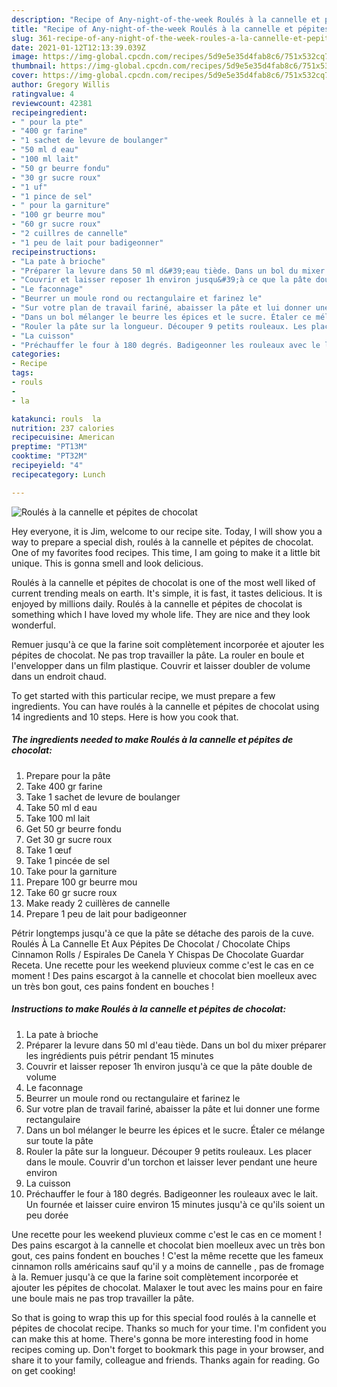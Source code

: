 ```yaml
---
description: "Recipe of Any-night-of-the-week Roulés à la cannelle et pépites de chocolat"
title: "Recipe of Any-night-of-the-week Roulés à la cannelle et pépites de chocolat"
slug: 361-recipe-of-any-night-of-the-week-roules-a-la-cannelle-et-pepites-de-chocolat
date: 2021-01-12T12:13:39.039Z
image: https://img-global.cpcdn.com/recipes/5d9e5e35d4fab8c6/751x532cq70/roules-a-la-cannelle-et-pepites-de-chocolat-photo-principale-de-la-recette.jpg
thumbnail: https://img-global.cpcdn.com/recipes/5d9e5e35d4fab8c6/751x532cq70/roules-a-la-cannelle-et-pepites-de-chocolat-photo-principale-de-la-recette.jpg
cover: https://img-global.cpcdn.com/recipes/5d9e5e35d4fab8c6/751x532cq70/roules-a-la-cannelle-et-pepites-de-chocolat-photo-principale-de-la-recette.jpg
author: Gregory Willis
ratingvalue: 4
reviewcount: 42381
recipeingredient:
- " pour la pte"
- "400 gr farine"
- "1 sachet de levure de boulanger"
- "50 ml d eau"
- "100 ml lait"
- "50 gr beurre fondu"
- "30 gr sucre roux"
- "1 uf"
- "1 pince de sel"
- " pour la garniture"
- "100 gr beurre mou"
- "60 gr sucre roux"
- "2 cuillres de cannelle"
- "1 peu de lait pour badigeonner"
recipeinstructions:
- "La pate à brioche"
- "Préparer la levure dans 50 ml d&#39;eau tiède. Dans un bol du mixer préparer les ingrédients puis pétrir pendant 15 minutes"
- "Couvrir et laisser reposer 1h environ jusqu&#39;à ce que la pâte double de volume"
- "Le faconnage"
- "Beurrer un moule rond ou rectangulaire et farinez le"
- "Sur votre plan de travail fariné, abaisser la pâte et lui donner une forme rectangulaire"
- "Dans un bol mélanger le beurre les épices et le sucre. Étaler ce mélange sur toute la pâte"
- "Rouler la pâte sur la longueur. Découper 9 petits rouleaux. Les placer dans le moule. Couvrir d&#39;un torchon et laisser lever pendant une heure environ"
- "La cuisson"
- "Préchauffer le four à 180 degrés. Badigeonner les rouleaux avec le lait. Un fournée et laisser cuire environ 15 minutes jusqu&#39;à ce qu&#39;ils soient un peu dorée"
categories:
- Recipe
tags:
- rouls
- 
- la

katakunci: rouls  la 
nutrition: 237 calories
recipecuisine: American
preptime: "PT13M"
cooktime: "PT32M"
recipeyield: "4"
recipecategory: Lunch

---
```



![Roulés à la cannelle et pépites de chocolat](https://img-global.cpcdn.com/recipes/5d9e5e35d4fab8c6/751x532cq70/roules-a-la-cannelle-et-pepites-de-chocolat-photo-principale-de-la-recette.jpg)

Hey everyone, it is Jim, welcome to our recipe site. Today, I will show you a way to prepare a special dish, roulés à la cannelle et pépites de chocolat. One of my favorites food recipes. This time, I am going to make it a little bit unique. This is gonna smell and look delicious.

Roulés à la cannelle et pépites de chocolat is one of the most well liked of current trending meals on earth. It's simple, it is fast, it tastes delicious. It is enjoyed by millions daily. Roulés à la cannelle et pépites de chocolat is something which I have loved my whole life. They are nice and they look wonderful.

Remuer jusqu&#39;à ce que la farine soit complètement incorporée et ajouter les pépites de chocolat. Ne pas trop travailler la pâte. La rouler en boule et l&#39;envelopper dans un film plastique. Couvrir et laisser doubler de volume dans un endroit chaud.


To get started with this particular recipe, we must prepare a few ingredients. You can have roulés à la cannelle et pépites de chocolat using 14 ingredients and 10 steps. Here is how you cook that.

<!--inarticleads1-->

##### The ingredients needed to make Roulés à la cannelle et pépites de chocolat:

1. Prepare  pour la pâte
1. Take 400 gr farine
1. Take 1 sachet de levure de boulanger
1. Take 50 ml d eau
1. Take 100 ml lait
1. Get 50 gr beurre fondu
1. Get 30 gr sucre roux
1. Take 1 œuf
1. Take 1 pincée de sel
1. Take  pour la garniture
1. Prepare 100 gr beurre mou
1. Take 60 gr sucre roux
1. Make ready 2 cuillères de cannelle
1. Prepare 1 peu de lait pour badigeonner


Pétrir longtemps jusqu&#39;à ce que la pâte se détache des parois de la cuve. Roulés À La Cannelle Et Aux Pépites De Chocolat / Chocolate Chips Cinnamon Rolls / Espirales De Canela Y Chispas De Chocolate Guardar Receta. Une recette pour les weekend pluvieux comme c&#39;est le cas en ce moment ! Des pains escargot à la cannelle et chocolat bien moelleux avec un très bon gout, ces pains fondent en bouches ! 

<!--inarticleads2-->

##### Instructions to make Roulés à la cannelle et pépites de chocolat:

1. La pate à brioche
1. Préparer la levure dans 50 ml d&#39;eau tiède. Dans un bol du mixer préparer les ingrédients puis pétrir pendant 15 minutes
1. Couvrir et laisser reposer 1h environ jusqu&#39;à ce que la pâte double de volume
1. Le faconnage
1. Beurrer un moule rond ou rectangulaire et farinez le
1. Sur votre plan de travail fariné, abaisser la pâte et lui donner une forme rectangulaire
1. Dans un bol mélanger le beurre les épices et le sucre. Étaler ce mélange sur toute la pâte
1. Rouler la pâte sur la longueur. Découper 9 petits rouleaux. Les placer dans le moule. Couvrir d&#39;un torchon et laisser lever pendant une heure environ
1. La cuisson
1. Préchauffer le four à 180 degrés. Badigeonner les rouleaux avec le lait. Un fournée et laisser cuire environ 15 minutes jusqu&#39;à ce qu&#39;ils soient un peu dorée


Une recette pour les weekend pluvieux comme c&#39;est le cas en ce moment ! Des pains escargot à la cannelle et chocolat bien moelleux avec un très bon gout, ces pains fondent en bouches ! C&#39;est la même recette que les fameux cinnamon rolls américains sauf qu&#39;il y a moins de cannelle , pas de fromage à la. Remuer jusqu&#39;à ce que la farine soit complètement incorporée et ajouter les pépites de chocolat. Malaxer le tout avec les mains pour en faire une boule mais ne pas trop travailler la pâte. 

So that is going to wrap this up for this special food roulés à la cannelle et pépites de chocolat recipe. Thanks so much for your time. I'm confident you can make this at home. There's gonna be more interesting food in home recipes coming up. Don't forget to bookmark this page in your browser, and share it to your family, colleague and friends. Thanks again for reading. Go on get cooking!
